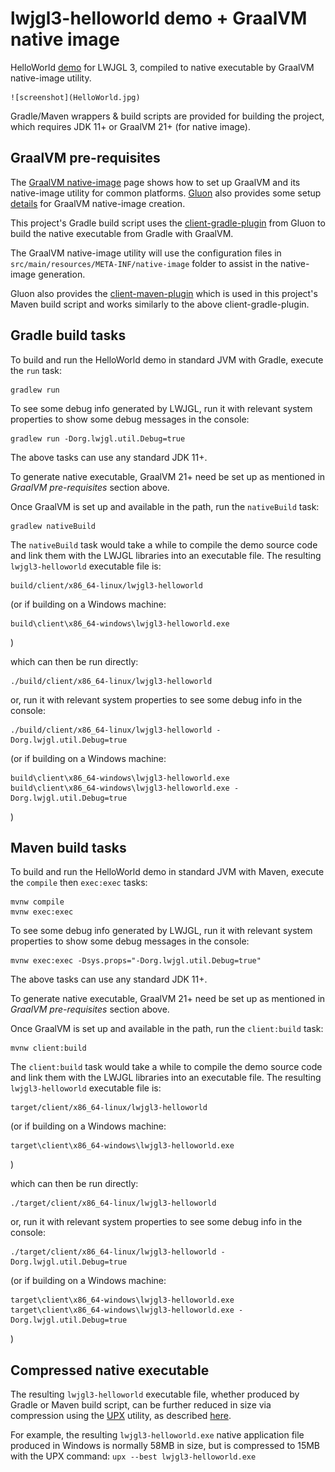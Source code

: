 # lwjgl3-helloworld demo + GraalVM native image

HelloWorld [demo](https://www.lwjgl.org/guide) for LWJGL 3,
compiled to native executable by GraalVM native-image utility.

	![screenshot](HelloWorld.jpg)

Gradle/Maven wrappers & build scripts are provided for building the project,
which requires JDK 11+ or GraalVM 21+ (for native image).

## GraalVM pre-requisites

The [GraalVM native-image](https://www.graalvm.org/reference-manual/native-image) page
shows how to set up GraalVM and its native-image utility for common platforms.
[Gluon](https://gluonhq.com/) also provides some setup
[details](https://docs.gluonhq.com/#_platforms) for GraalVM native-image creation.

This project's Gradle build script uses the
[client-gradle-plugin](https://github.com/gluonhq/client-gradle-plugin)
from Gluon to build the native executable from Gradle with GraalVM.

The GraalVM native-image utility will use the configuration files in
`src/main/resources/META-INF/native-image` folder to assist in the native-image generation.

Gluon also provides the [client-maven-plugin](https://github.com/gluonhq/client-maven-plugin)
which is used in this project's Maven build script and works similarly to the above
client-gradle-plugin.

## Gradle build tasks

To build and run the HelloWorld demo in standard JVM with Gradle, execute the `run` task:

	gradlew run

To see some debug info generated by LWJGL, run it with relevant system properties
to show some debug messages in the console:

	gradlew run -Dorg.lwjgl.util.Debug=true

The above tasks can use any standard JDK 11+.

To generate native executable, GraalVM 21+ need be set up as mentioned in
*GraalVM pre-requisites* section above.

Once GraalVM is set up and available in the path, run the `nativeBuild` task:

	gradlew nativeBuild

The `nativeBuild` task would take a while to compile the demo source code and
link them with the LWJGL libraries into an executable file.
The resulting `lwjgl3-helloworld` executable file is:

	build/client/x86_64-linux/lwjgl3-helloworld

(or if building on a Windows machine:

	build\client\x86_64-windows\lwjgl3-helloworld.exe

)

which can then be run directly:

	./build/client/x86_64-linux/lwjgl3-helloworld

or, run it with relevant system properties to see some debug info in the console:

	./build/client/x86_64-linux/lwjgl3-helloworld -Dorg.lwjgl.util.Debug=true

(or if building on a Windows machine:

	build\client\x86_64-windows\lwjgl3-helloworld.exe
	build\client\x86_64-windows\lwjgl3-helloworld.exe -Dorg.lwjgl.util.Debug=true

)

## Maven build tasks

To build and run the HelloWorld demo in standard JVM with Maven, execute the
`compile` then `exec:exec` tasks:

	mvnw compile
	mvnw exec:exec

To see some debug info generated by LWJGL, run it with relevant system properties
to show some debug messages in the console:

	mvnw exec:exec -Dsys.props="-Dorg.lwjgl.util.Debug=true"

The above tasks can use any standard JDK 11+.

To generate native executable, GraalVM 21+ need be set up as mentioned in
*GraalVM pre-requisites* section above.

Once GraalVM is set up and available in the path, run the `client:build` task:

	mvnw client:build

The `client:build` task would take a while to compile the demo source code and
link them with the LWJGL libraries into an executable file.
The resulting `lwjgl3-helloworld` executable file is:

	target/client/x86_64-linux/lwjgl3-helloworld

(or if building on a Windows machine:

	target\client\x86_64-windows\lwjgl3-helloworld.exe

)

which can then be run directly:

	./target/client/x86_64-linux/lwjgl3-helloworld

or, run it with relevant system properties to see some debug info in the console:

	./target/client/x86_64-linux/lwjgl3-helloworld -Dorg.lwjgl.util.Debug=true

(or if building on a Windows machine:

	target\client\x86_64-windows\lwjgl3-helloworld.exe
	target\client\x86_64-windows\lwjgl3-helloworld.exe -Dorg.lwjgl.util.Debug=true

)

## Compressed native executable

The resulting `lwjgl3-helloworld` executable file, whether produced by Gradle or Maven build script,
can be further reduced in size via compression using the [UPX](https://upx.github.io) utility,
as described [here](https://medium.com/graalvm/compressed-graalvm-native-images-4d233766a214).

For example, the resulting `lwjgl3-helloworld.exe` native application file produced in Windows
is normally 58MB in size, but is compressed to 15MB with the UPX command: `upx --best lwjgl3-helloworld.exe`

